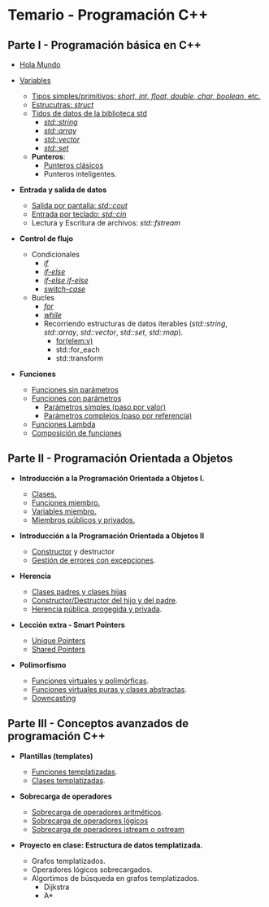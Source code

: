 
# Temario - Programación C++

## Parte I - Programación básica en C++

* [Hola Mundo](./temario/holamundo/README.md)
* [Variables](./temario/variables/README.md)
  * [Tipos simples/primitivos: _short, int, float, double, char, boolean_, etc.](./temario/variables/tipossimples.md)
  * [Estrucutras: _struct_](./temario/variables/estructuras.md)
  * [Tidos de datos de la biblioteca std](./temario/datosstd/README.md)
    * [_std::string_](./temario/datosstd/string.md)
    * [_std::array_](./temario/datosstd/array.md)
    * [_std::vector_](./temario/datosstd/vector.md)
    * [_std::set_](./temario/datosstd/set.md)
  * **Punteros**:
    * [Punteros clásicos](./temario/variables/punteros.md)
    * Punteros inteligentes.

* **Entrada y salida de datos**
  * [Salida por pantalla: _std::cout_](./temario/inout/cincout.md)
  * [Entrada por teclado: _std::cin_](./temario/inout/cincout.md)
  * Lectura y Escritura de archivos: _std::fstream_
* **Control de flujo**
  * Condicionales
    * [_if_](./temario/flujo/ifelse.md)
    * [_if-else_](./temario/flujo/ifelse.md)
    * [_if-else if-else_](./temario/flujo/ifelse.md)
    * [_switch-case_](./temario/flujo/switch.md)
  * Bucles
    * [_for_](./temario/flujo/for.md)
    * [_while_](./temario/flujo/while.md)
    * Recorriendo estructuras de datos iterables (_std::string_, _std::array_, _std::vector_, _std::set_, _std::map_).
      * [for(elem:v)](./temario/flujo/forelem.md)
      * std::for_each
      * std::transform
* **Funciones**
  * [Funciones sin parámetros](./temario/funciones/sinparams.md)
  * [Funciones con parámetros](./temario/funciones/conparams.md)
    * [Parámetros simples (paso por valor)](./temario/funciones/conparams.md)
    * [Parámetros complejos (paso por referencia)](./temario/funciones/conparams.md)
  * [Funciones Lambda](./temario/funciones/lambda.md)
  * [Composición de funciones](./temario/funciones/lambda.md)

## Parte II - Programación Orientada a Objetos
 * **Introducción a la Programación Orientada a Objetos I.**
   * [Clases.](./temario/clases.md)
   * [Funciones miembro.](./temario/clases.md)
   * [Variables miembro.](./temario/clases.md)
   * [Miembros públicos y privados.](./temario/clasesII.md)
 * **Introducción a la Programación Orientada a Objetos II**
   * [Constructor](./temario/clasesIII.md) y destructor
   * [Gestión de errores con excepciones](./temario/excepciones.md).
   

 * **Herencia**
   * [Clases padres y clases hijas](./temario/herencia.md)
   * [Constructor/Destructor del hijo y del padre](./temario/herenciaII.md).
   * [Herencia pública, progegida y privada](./temario/herenciaIII.md).

 * **Lección extra - Smart Pointers**
   * [Unique Pointers](./temario/smartpointers.md)
   * [Shared Pointers](./temario/smartpointersii.md)
   

 * **Polimorfismo**
   * [Funciones virtuales y polimórficas](./temario/polimorfismo.md).
   * [Funciones virtuales puras y clases abstractas](./temario/polimorfismoii.md).
   * [Downcasting](./temario/downcasting.md)

## Parte III - Conceptos avanzados de programación C++

 * **Plantillas (templates)**
   * [Funciones templatizadas](temario/funcionestempl.md).
   * [Clases templatizadas](temario/clasescionestempl.md).
  
 * **Sobrecarga de operadores**
   * [Sobrecarga de operadores aritméticos](temario/sobrecargaopar.md).
   * [Sobrecarga de operadores lógicos](temario/sobrecargaoplog.md)
   * [Sobrecarga de operadores istream o ostream](temario/sobrecargaopos.md)

 * **Proyecto en clase: Estructura de datos templatizada.**
   * Grafos templatizados.
   * Operadores lógicos sobrecargados.
   * Algortimos de búsqueda en grafos templatizados.
     * Dijkstra
     * A*
